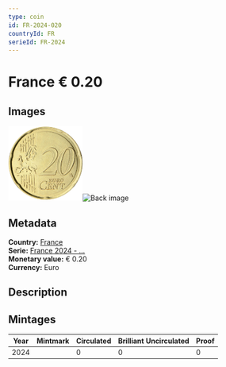 ```yaml
---
type: coin
id: FR-2024-020
countryId: FR
serieId: FR-2024
---
```


# France € 0.20

## Images

<img src="../../../Images/common-2007-020.png" height="150" alt="Front image"><img src="Images/france-2024-020.png" height="150" alt="Back image">

## Metadata

**Country:** [France](../index.md)\
**Serie:** [France 2024 - ...](index.md)\
**Monetary value:** € 0.20\
**Currency:** Euro

## Description


## Mintages

| Year | Mintmark | Circulated | Brilliant Uncirculated | Proof |
| ---- | -------- | ---------- | ---------------------- | ----- |
| 2024 |  | 0 | 0 | 0 |
